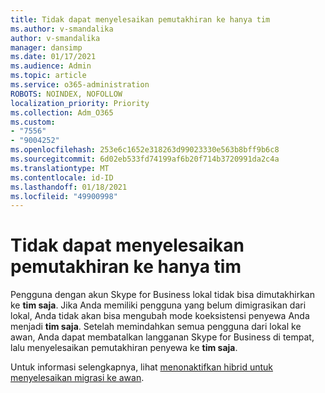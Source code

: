 ```yaml
---
title: Tidak dapat menyelesaikan pemutakhiran ke hanya tim
ms.author: v-smandalika
author: v-smandalika
manager: dansimp
ms.date: 01/17/2021
ms.audience: Admin
ms.topic: article
ms.service: o365-administration
ROBOTS: NOINDEX, NOFOLLOW
localization_priority: Priority
ms.collection: Adm_O365
ms.custom:
- "7556"
- "9004252"
ms.openlocfilehash: 253e6c1652e318263d99023330e563b8bff9b6c8
ms.sourcegitcommit: 6d02eb533fd74199af6b20f714b3720991da2c4a
ms.translationtype: MT
ms.contentlocale: id-ID
ms.lasthandoff: 01/18/2021
ms.locfileid: "49900998"
---
```

# <a name="cannot-complete-upgrade-to-teamsonly"></a>Tidak dapat menyelesaikan pemutakhiran ke hanya tim

Pengguna dengan akun Skype for Business lokal tidak bisa dimutakhirkan ke **tim saja**. Jika Anda memiliki pengguna yang belum dimigrasikan dari lokal, Anda tidak akan bisa mengubah mode koeksistensi penyewa Anda menjadi **tim saja**. Setelah memindahkan semua pengguna dari lokal ke awan, Anda dapat membatalkan langganan Skype for Business di tempat, lalu menyelesaikan pemutakhiran penyewa ke **tim saja**. 

Untuk informasi selengkapnya, lihat [menonaktifkan hibrid untuk menyelesaikan migrasi ke awan](https://docs.microsoft.com/skypeforbusiness/hybrid/cloud-consolidation-disabling-hybrid). 
